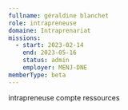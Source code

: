 ```yaml
---
fullname: géraldine blanchet
role: intrapreneuse
domaine: Intraprenariat
missions:
  - start: 2023-02-14
    end: 2023-05-16
    status: admin
    employer: MENJ-DNE
memberType: beta
---
```


intrapreneuse compte ressources
